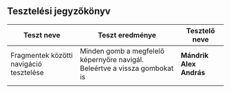 ## Tesztelési jegyzőkönyv

|Teszt neve |Teszt eredménye|Tesztelő neve|
|--|--|--|
| Fragmentek közötti navigáció tesztelése | Minden gomb a megfelelő képernyőre navigál. Beleértve a vissza gombokat is | **Mándrik Alex András** |
|  |  |  |
